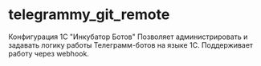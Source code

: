 # telegrammy_git_remote
Конфигурация 1C "Инкубатор Ботов"
Позволяет администрировать и задавать логику работы Телеграмм-ботов на языке 1С.
Поддерживает работу через webhook.
